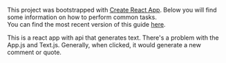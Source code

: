 This project was bootstrapped with [Create React App](https://github.com/facebookincubator/create-react-app).
Below you will find some information on how to perform common tasks.<br>You can find the most recent version of this guide [here](https://github.com/facebookincubator/create-react-app/blob/master/packages/react-scripts/template/README.md).

This is a react app with api that generates text. There's a problem with the App.js and Text.js. Generally, when clicked, it would generate a new comment or quote. 

